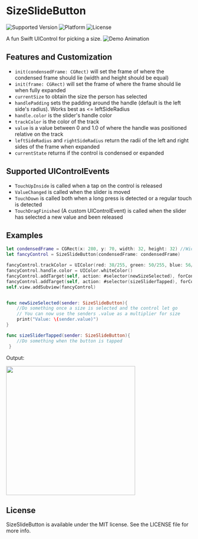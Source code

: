 # SizeSlideButton
![Supported Version](https://img.shields.io/badge/Swift-2.2-yellow.svg)
![Platform](https://img.shields.io/badge/platform-iOS-lightgrey.svg)
![License](https://img.shields.io/badge/license-MIT-lightgray.svg)

A fun Swift UIControl for picking a size.
![Demo Animation](../assets/demo.gif?raw=true)

## Features and Customization
+ `init(condensedFrame: CGRect)` will set the frame of where the condensed frame should lie (width and height should be equal)
+ `init(frame: CGRect)` will set the frame of where the frame should lie when fully expanded
+ `currentSize` to obtain the size the person has selected
+ `handlePadding` sets the padding around the handle (default is the left side's radius). Works best as <= leftSideRadius
+ `handle.color` is the slider's handle color
+ `trackColor` is the color of the track
+ `value` is a value between 0 and 1.0 of where the handle was positioned relative on the track
+ `leftSideRadius` and `rightSideRadius` return the radii of the left and right sides of the frame when expanded
+ `currentState` returns if the control is condensed or expanded


## Supported UIControlEvents
+ `TouchUpInside` is called when a tap on the control is released
+ `ValueChanged` is called when the slider is moved
+ `TouchDown` is called both when a long press is detected or a regular touch is detected
+ `TouchDragFinished` (A custom UIControlEvent) is called when the slider has selected a new value and been released
 

## Examples
```Swift
let condensedFrame = CGRect(x: 280, y: 70, width: 32, height: 32) //Width and Height should be equal
let fancyControl = SizeSlideButton(condensedFrame: condensedFrame)

fancyControl.trackColor = UIColor(red: 38/255, green: 50/255, blue: 56/255, alpha: 1)
fancyControl.handle.color = UIColor.whiteColor()
fancyControl.addTarget(self, action: #selector(newSizeSelected), forControlEvents: .TouchDragFinished)
fancyControl.addTarget(self, action: #selector(sizeSliderTapped), forControlEvents: .TouchUpInside)
self.view.addSubview(fancyControl)


func newSizeSelected(sender: SizeSlideButton){
    //Do something once a size is selected and the control let go
    // You can now use the senders .value as a multiplier for size
    print("Value: \(sender.value)")
}

func sizeSliderTapped(sender: SizeSlideButton){
    //Do something when the button is tapped
 }
```
Output:

<img src="../assets/darkScreenshot.png?raw=true" width="350">

## License
SizeSlideButton is available under the MIT license. See the LICENSE file for more info.
